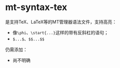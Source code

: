# mt-syntax-tex
是支持TeX、LaTeX等的MT管理器语法文件，支持高亮：
+ 像`\phi`、`\start{...}`这样的带有反斜杠的语句；
+ `$...$`、`$$...$$`

仍需添加：
+ 尚不明确
